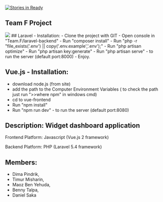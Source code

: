 [![Stories in Ready](https://badge.waffle.io/DimaPindrik/Team.F.png?label=ready&title=Ready)](https://waffle.io/DimaPindrik/Team.F)
## Team F Project

<img style="max-width:50%; height: auto" src="http://www.freeiconspng.com/uploads/dashboard-icon-29.png">
## Laravel  -  Installation:
- Clone the project with GIT
- Open console in "Team.F/laravel-backend"
- Run "composer install"
- Run "php -r "file_exists('.env') || copy('.env.example','.env');"
- Run "php artisan optimize"
- Run "php artisan key:generate"
- Run "php artisan serve" - to run the server (default port:8000)
- Enjoy.

## Vue.js  -  Installation:
- download node.js (from site)
- add the path to the Computer Environment Variables ( to check the path just run ">>where npm" in windows cmd)
- cd to vue-frontend
- Run "npm install"
- Run "npm run dev" - to run the server (default port:8080)

## Description: Widget dashboard application

Frontend Platform: Javascript (Vue.js 2 framework)

Backend Platform: PHP (Laravel 5.4 framework)

## Members:

-  Dima Pindrik,
-  Timur Misharin,
-  Maoz Ben Yehuda,
-  Benny Talpa,
-  Daniel Saka
  
